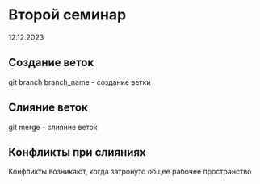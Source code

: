 # Второй семинар
12.12.2023
## Создание веток
git branch branch_name - создание ветки
## Слияние веток
git merge - слияние веток
## Конфликты при слияниях
Конфликты возникают, когда затронуто общее рабочее пространство
